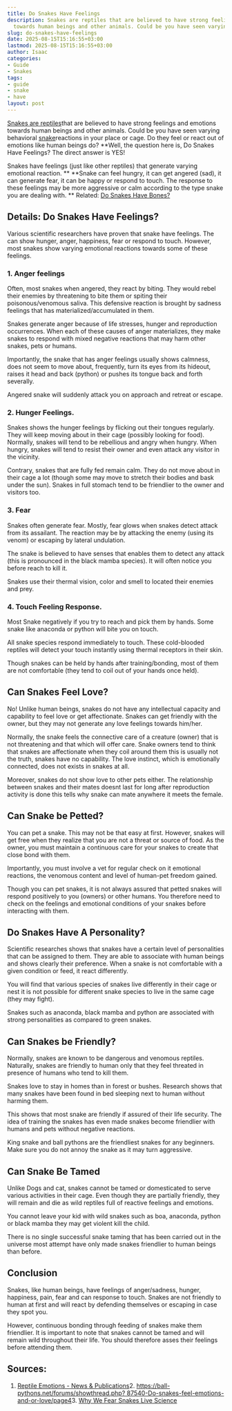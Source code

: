 ```yaml
---
title: Do Snakes Have Feelings
description: Snakes are reptiles that are believed to have strong feelings and emotions
  towards human beings and other animals. Could be you have seen varying behavioral...
slug: do-snakes-have-feelings
date: 2025-08-15T15:16:55+03:00
lastmod: 2025-08-15T15:16:55+03:00
author: Isaac
categories:
- Guide
- Snakes
tags:
- guide
- snake
- have
layout: post
---
```

[Snakes are reptiles](https://www.livescience.com/27845-snakes.html)that are believed to have strong feelings and emotions towards human beings and other animals. Could be you have seen varying behavioral [snake](https://pestpolicy.com/best-drain-snakes/)reactions in your place or cage. Do they feel or react out of emotions like human beings do? **Well, the question here is, Do Snakes Have Feelings? The direct answer is YES!

Snakes have feelings (just like other reptiles) that generate varying emotional reaction. ** **Snake can feel hungry, it can get angered (sad), it can generate fear, it can be happy or respond to touch. The response to these feelings may be more aggressive or calm according to the type snake you are dealing with. ** Related: [Do Snakes Have Bones? ](https://pestpolicy.com/do-snakes-have-feelings/)

##  Details: Do Snakes Have Feelings?

Various scientific researchers have proven that snake have feelings. The can show hunger, anger, happiness, fear or respond to touch. However, most snakes show varying emotional reactions towards some of these feelings.

###  **1. Anger feelings**

Often, most snakes when angered, they react by biting. They would rebel their enemies by threatening to bite them or spiting their poisonous/venomous saliva. This defensive reaction is brought by sadness feelings that has materialized/accumulated in them.

Snakes generate anger because of life stresses, hunger and reproduction occurrences. When each of these causes of anger materializes, they make snakes to respond with mixed negative reactions that may harm other snakes, pets or humans.

Importantly, the snake that has anger feelings usually shows calmness, does not seem to move about, frequently, turn its eyes from its hideout, raises it head and back (python) or pushes its tongue back and forth severally.

Angered snake will suddenly attack you on approach and retreat or escape.

###  **2. Hunger Feelings.**

Snakes shows the hunger feelings by flicking out their tongues regularly. They will keep moving about in their cage (possibly looking for food). Normally, snakes will tend to be rebellious and angry when hungry. When hungry, snakes will tend to resist their owner and even attack any visitor in the vicinity.

Contrary, snakes that are fully fed remain calm. They do not move about in their cage a lot (though some may move to stretch their bodies and bask under the sun). Snakes in full stomach tend to be friendlier to the owner and visitors too.

###  3. Fear

Snakes often generate fear. Mostly, fear glows when snakes detect attack from its assailant. The reaction may be by attacking the enemy (using its venom) or escaping by lateral undulation.

The snake is believed to have senses that enables them to detect any attack (this is pronounced in the black mamba species). It will often notice you before reach to kill it.

Snakes use their thermal vision, color and smell to located their enemies and prey.

###  **4. Touch Feeling Response.**

Most Snake negatively if you try to reach and pick them by hands. Some snake like anaconda or python will bite you on touch.

All snake species respond immediately to touch. These cold-blooded reptiles will detect your touch instantly using thermal receptors in their skin.

Though snakes can be held by hands after training/bonding, most of them are not comfortable (they tend to coil out of your hands once held).

##  Can Snakes Feel Love?

No! Unlike human beings, snakes do not have any intellectual capacity and capability to feel love or get affectionate. Snakes can get friendly with the owner, but they may not generate any love feelings towards him/her.

Normally, the snake feels the connective care of a creature (owner) that is not threatening and that which will offer care. Snake owners tend to think that snakes are affectionate when they coil around them this is usually not the truth, snakes have no capability. The love instinct, which is emotionally connected, does not exists in snakes at all.

Moreover, snakes do not show love to other pets either. The relationship between snakes and their mates doesnt last for long after reproduction activity is done this tells why snake can mate anywhere it meets the female.

##  Can Snake be Petted?

You can pet a snake. This may not be that easy at first. However, snakes will get free when they realize that you are not a threat or source of food. As the owner, you must maintain a continuous care for your snakes to create that close bond with them.

Importantly, you must involve a vet for regular check on it emotional reactions, the venomous content and level of human-pet freedom gained.

Though you can pet snakes, it is not always assured that petted snakes will respond positively to you (owners) or other humans. You therefore need to check on the feelings and emotional conditions of your snakes before interacting with them.

##  Do Snakes Have A Personality?

Scientific researches shows that snakes have a certain level of personalities that can be assigned to them. They are able to associate with human beings and shows clearly their preference. When a snake is not comfortable with a given condition or feed, it react differently.

You will find that various species of snakes live differently in their cage or nest it is not possible for different snake species to live in the same cage (they may fight).

Snakes such as anaconda, black mamba and python are associated with strong personalities as compared to green snakes.

##  Can Snakes be Friendly?

Normally, snakes are known to be dangerous and venomous reptiles. Naturally, snakes are friendly to human only that they feel threated in presence of humans who tend to kill them.

Snakes love to stay in homes than in forest or bushes. Research shows that many snakes have been found in bed sleeping next to human without harming them.

This shows that most snake are friendly if assured of their life security. The idea of training the snakes has even made snakes become friendlier with humans and pets without negative reactions.

King snake and ball pythons are the friendliest snakes for any beginners. Make sure you do not annoy the snake as it may turn aggressive.

##  Can Snake Be Tamed

Unlike Dogs and cat, snakes cannot be tamed or domesticated to serve various activities in their cage. Even though they are partially friendly, they will remain and die as wild reptiles full of reactive feelings and emotions.

You cannot leave your kid with wild snakes such as boa, anaconda, python or black mamba they may get violent kill the child.

There is no single successful snake taming that has been carried out in the universe most attempt have only made snakes friendlier to human beings than before.

##  Conclusion

Snakes, like human beings, have feelings of anger/sadness, hunger, happiness, pain, fear and can response to touch. Snakes are not friendly to human at first and will react by defending themselves or escaping in case they spot you.

However, continuous bonding through feeding of snakes make them friendlier. It is important to note that snakes cannot be tamed and will remain wild throughout their life. You should therefore asses their feelings before attending them.

##  Sources:

1. [Reptile Emotions - News & Publications](https://vetmed.tamu.edu/news/pet-talk/reptile-emotions/)2. [https://ball-pythons.net/forums/showthread.php? 87540-Do-snakes-feel-emotions-and-or-love/page4](https://ball-pythons.net/forums/showthread.php?87540-Do-snakes-feel-emotions-and-or-love/page4)3. [Why We Fear Snakes Live Science](https://www.livescience.com/2348-fear-snakes.html)
